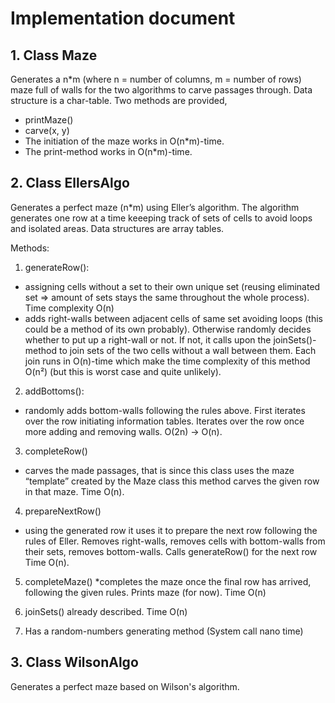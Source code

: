 # Implementation document

## 1. Class Maze

Generates a n*m (where n = number of columns, m = number of rows) maze full of walls for the two algorithms to carve passages through. Data structure is a char-table. Two methods are provided, 
* printMaze()
* carve(x, y) 
* The initiation of the maze works in O(n*m)-time. 
* The print-method works in O(n*m)-time.

## 2. Class EllersAlgo

Generates a perfect maze (n*m) using Eller’s algorithm. The algorithm generates one row at a time keeeping track of sets of cells to avoid loops and isolated areas. Data structures are array tables.

Methods:
1. generateRow():
* assigning cells without a set to their own unique set (reusing eliminated set => amount of sets stays the same throughout the whole process). Time complexity O(n)
* adds right-walls between adjacent cells of same set avoiding loops (this could be a method of its own probably). Otherwise randomly decides whether to put up a right-wall or not. If not, it calls upon the joinSets()-method to join sets of the two cells without a wall between them. Each join runs in O(n)-time which make the time complexity of this method O(n²) (but this is worst case and quite unlikely). 

2. addBottoms():
* randomly adds bottom-walls following the rules above. First iterates over the row initiating information tables. Iterates over the row once more adding and removing walls. O(2n) → O(n).

3. completeRow()
* carves the made passages, that is since this class uses the maze “template” created by the Maze class this method carves the given row in that maze. Time O(n).

4. prepareNextRow()
* using the generated row it uses it to prepare the next row following the rules of Eller. Removes right-walls, removes cells with bottom-walls from their sets, removes bottom-walls. Calls generateRow() for the next row Time O(n).

5. completeMaze()
*completes the maze once the final row has arrived, following the given rules. Prints maze (for now). Time O(n)

6. joinSets() already described. Time O(n)

7. Has a random-numbers generating method (System call nano time)

## 3. Class WilsonAlgo

Generates a perfect maze based on Wilson's algorithm.


